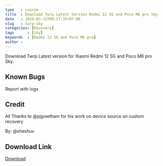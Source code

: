 ```yaml
---
type   : cusrom
title  : Download Twrp Latest Version Redmi 12 5G and Poco M6 pro Sky
date   : 2024-03-12T09:17:35+07:00
slug   : twrp-sky
categories: [Recovery]
tags      : [sky]
keywords  : [Redmi 12 5G and Poco M6 pro]
author : 
---
```


Download Twrp Latest version for Xiaomi Redmi 12 5G and Poco M6 pro Sky.


## Known Bugs
Report with logs

## Credit
All Thanks to @pjgowtham for his work on device source on custom recovery

By: @sheshuv

## Download Link
[Download](https://sourceforge.net/projects/sheshu/files/sky/TWRP/)

